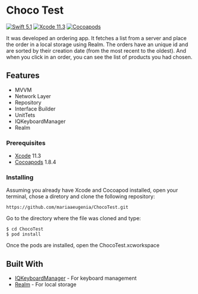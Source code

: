 
# Choco Test


[![Swift 5.1](https://img.shields.io/badge/Swift-5.1-blue.svg?style=flat)](https://swift.org)
[![Xcode 11.3](https://img.shields.io/badge/Xcode-11.3.1-blue.svg?style=flat)](https://developer.apple.com/xcode/)
[![Cocoapods](https://img.shields.io/badge/cocoapods-compatible-brightgreen.svg?style=flat)](https://cocoapods.org)


It was developed an ordering app. It fetches a list from a server and place the order in a local storage using Realm. The orders have an unique id and are sorted by their creation date (from the most recent to the oldest). And when you click in an order, you can see the list of products you had chosen.

## Features

* MVVM
* Network Layer
* Repository
* Interface Builder
* UnitTets
* IQKeyboardManager
* Realm

### Prerequisites

* [Xcode](https://developer.apple.com/xcode/) 11.3
* [Cocoapods](https://cocoapods.org) 1.8.4


### Installing

Assuming you already have Xcode and Cocoapod installed, open your terminal, chose a diretory and clone the following repository:

```
https://github.com/mariaaeugenia/ChocoTest.git
```

Go to the directory where the file was cloned and type:

```
$ cd ChocoTest
$ pod install
```

Once the pods are installed, open the ChocoTest.xcworkspace


## Built With


* [IQKeyboardManager](https://github.com/hackiftekhar/IQKeyboardManager) - For keyboard management
* [Realm](https://realm.io/docs/swift/latest/) - For local storage
